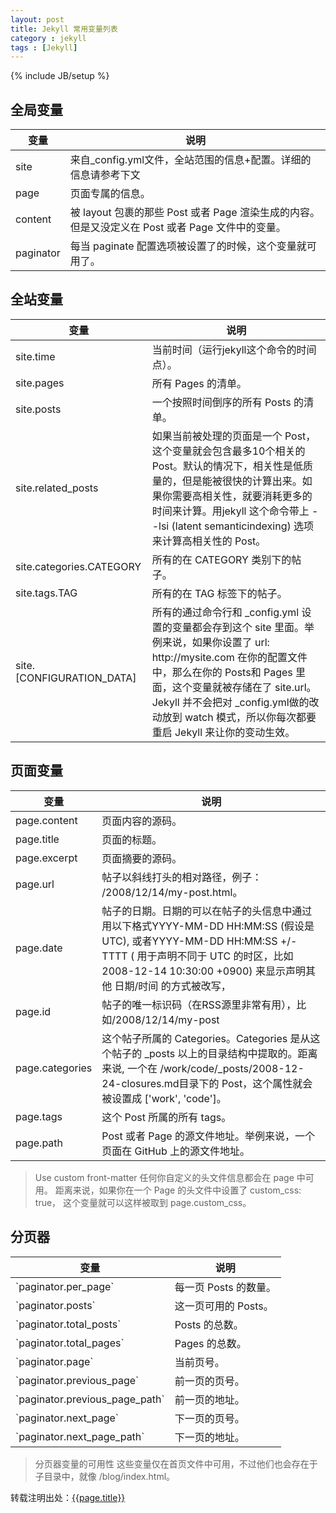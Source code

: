 ```yaml
---
layout: post
title: Jekyll 常用变量列表
category : jekyll
tags : [Jekyll]
---
```

{% include JB/setup %}

## 全局变量 ##

<table>
  <thead>
    <tr>
      <th>变量</th>
      <th>说明</th>
    </tr>
  </thead>
  <tbody>
    <tr>
      <td>site</td>
      <td>来自_config.yml文件，全站范围的信息+配置。详细的信息请参考下文</td>
    </tr>
    <tr>
      <td>page</td>
      <td>页面专属的信息。</td>
    </tr>
    <tr>
      <td>content</td>
      <td>被 layout 包裹的那些 Post 或者 Page 渲染生成的内容。但是又没定义在 Post 或者 Page 文件中的变量。</td>
    </tr>
    <tr>
      <td>paginator</td>
      <td>每当 paginate 配置选项被设置了的时候，这个变量就可用了。</td>
    </tr>
  </tbody>
</table>

## 全站变量 ##

<table>
  <thead>
    <tr>
      <th>变量</th>
      <th>说明</th>
    </tr>
  </thead>
  <tbody>
    <tr>
      <td>site.time</td>
      <td>当前时间（运行jekyll这个命令的时间点）。</td>
    </tr>
    <tr>
      <td>site.pages</td>
      <td>所有 Pages 的清单。</td>
    </tr>
    <tr>
      <td>site.posts</td>
      <td>一个按照时间倒序的所有 Posts 的清单。</td>
    </tr>
    <tr>
      <td>site.related_posts</td>
      <td>如果当前被处理的页面是一个 Post，这个变量就会包含最多10个相关的 Post。默认的情况下，相关性是低质量的，但是能被很快的计算出来。如果你需要高相关性，就要消耗更多的时间来计算。用jekyll 这个命令带上 --lsi (latent semanticindexing) 选项来计算高相关性的 Post。</td>
    </tr>
    <tr>
      <td>site.categories.CATEGORY</td>
      <td>所有的在 CATEGORY 类别下的帖子。</td>
    </tr>
    <tr>
      <td>site.tags.TAG</td>
      <td>所有的在 TAG 标签下的帖子。</td>
    </tr>
    <tr>
      <td>site.[CONFIGURATION_DATA]</td>
      <td>所有的通过命令行和 _config.yml 设置的变量都会存到这个 site 里面。举例来说，如果你设置了 url: http://mysite.com 在你的配置文件中，那么在你的 Posts和 Pages 里面，这个变量就被存储在了 site.url。Jekyll 并不会把对 _config.yml做的改动放到 watch 模式，所以你每次都要重启 Jekyll 来让你的变动生效。</td>
    </tr>
  </tbody>
</table>

## 页面变量 ##

<table>
  <thead>
    <tr>
      <th>变量</th>
      <th>说明</th>
    </tr>
  </thead>
  <tbody>
    <tr>
      <td>page.content</td>
      <td>页面内容的源码。</td>
    </tr>
    <tr>
      <td>page.title</td>
      <td>页面的标题。</td>
    </tr>
    <tr>
      <td>page.excerpt</td>
      <td>页面摘要的源码。</td>
    </tr>
    <tr>
      <td>page.url</td>
      <td>帖子以斜线打头的相对路径，例子： /2008/12/14/my-post.html。</td>
    </tr>
    <tr>
      <td>page.date</td>
      <td>帖子的日期。日期的可以在帖子的头信息中通过用以下格式YYYY-MM-DD HH:MM:SS (假设是 UTC), 或者YYYY-MM-DD HH:MM:SS +/-TTTT ( 用于声明不同于 UTC 的时区，比如 2008-12-14 10:30:00 +0900) 来显示声明其他 日期/时间 的方式被改写，</td>
    </tr>
    <tr>
      <td>page.id</td>
      <td>帖子的唯一标识码（在RSS源里非常有用），比如/2008/12/14/my-post</td>
    </tr>
    <tr>
      <td>page.categories</td>
      <td>这个帖子所属的 Categories。Categories 是从这个帖子的 _posts 以上的目录结构中提取的。距离来说, 一个在 /work/code/_posts/2008-12-24-closures.md目录下的 Post，这个属性就会被设置成 ['work', 'code']。</td>
    </tr>
    <tr>
      <td>page.tags</td>
      <td>这个 Post 所属的所有 tags。</td>
    </tr>
    <tr>
      <td>page.path</td>
      <td>Post 或者 Page 的源文件地址。举例来说，一个页面在 GitHub 上的源文件地址。</td>
    </tr>
  </tbody>
</table>

>Use custom front-matter
任何你自定义的头文件信息都会在 page 中可用。 距离来说，如果你在一个 Page 的头文件中设置了 custom_css: true， 这个变量就可以这样被取到 page.custom_css。

## 分页器 ##

<table>
  <thead>
    <tr>
      <th>变量</th>
      <th>说明</th>
    </tr>
  </thead>
  <tbody>
    <tr>
      <td>`paginator.per_page`</td>
      <td>每一页 Posts 的数量。</td>
    </tr>
    <tr>
      <td>`paginator.posts`</td>
      <td>这一页可用的 Posts。</td>
    </tr>
    <tr>
      <td>`paginator.total_posts`</td>
      <td>Posts 的总数。</td>
    </tr>
    <tr>
      <td>`paginator.total_pages`</td>
      <td>Pages 的总数。</td>
    </tr>
    <tr>
      <td>`paginator.page`</td>
      <td>当前页号。</td>
    </tr>
    <tr>
      <td>`paginator.previous_page`</td>
      <td>前一页的页号。</td>
    </tr>
    <tr>
      <td>`paginator.previous_page_path`</td>
      <td>前一页的地址。</td>
    </tr>
    <tr>
      <td>`paginator.next_page`</td>
      <td>下一页的页号。</td>
    </tr>
    <tr>
      <td>`paginator.next_page_path`</td>
      <td>下一页的地址。</td>
    </tr>
  </tbody>
</table>

>分页器变量的可用性
这些变量仅在首页文件中可用，不过他们也会存在于子目录中，就像 /blog/index.html。

转载注明出处：[{{page.title}}]({{permalink}})
